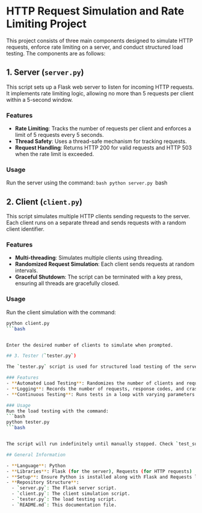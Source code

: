 # HTTP Request Simulation and Rate Limiting Project

This project consists of three main components designed to simulate HTTP requests, enforce rate limiting on a server, and conduct structured load testing. The components are as follows:

## 1. Server (`server.py`)

This script sets up a Flask web server to listen for incoming HTTP requests. It implements rate limiting logic, allowing no more than 5 requests per client within a 5-second window.

### Features
- **Rate Limiting**: Tracks the number of requests per client and enforces a limit of 5 requests every 5 seconds.
- **Thread Safety**: Uses a thread-safe mechanism for tracking requests.
- **Request Handling**: Returns HTTP 200 for valid requests and HTTP 503 when the rate limit is exceeded.

### Usage
Run the server using the command:
```bash python server.py ```bash


## 2. Client (`client.py`)

This script simulates multiple HTTP clients sending requests to the server. Each client runs on a separate thread and sends requests with a random client identifier.

### Features
- **Multi-threading**: Simulates multiple clients using threading.
- **Randomized Request Simulation**: Each client sends requests at random intervals.
- **Graceful Shutdown**: The script can be terminated with a key press, ensuring all threads are gracefully closed.

### Usage
Run the client simulation with the command:
```bash
python client.py
```bash


Enter the desired number of clients to simulate when prompted.

## 3. Tester (`tester.py`)

The `tester.py` script is used for structured load testing of the server. It varies the number of clients, request rates, and test durations, then logs the results.

### Features
- **Automated Load Testing**: Randomizes the number of clients and request rates for each test iteration.
- **Logging**: Records the number of requests, response codes, and crashes, then writes a summary to `test_summary.txt`.
- **Continuous Testing**: Runs tests in a loop with varying parameters.

### Usage
Run the load testing with the command:
```bash
python tester.py
```bash


The script will run indefinitely until manually stopped. Check `test_summary.txt` for test results.

## General Information

- **Language**: Python
- **Libraries**: Flask (for the server), Requests (for HTTP requests)
- **Setup**: Ensure Python is installed along with Flask and Requests libraries.
- **Repository Structure**:
  - `server.py`: The Flask server script.
  - `client.py`: The client simulation script.
  - `tester.py`: The load testing script.
  - `README.md`: This documentation file.

